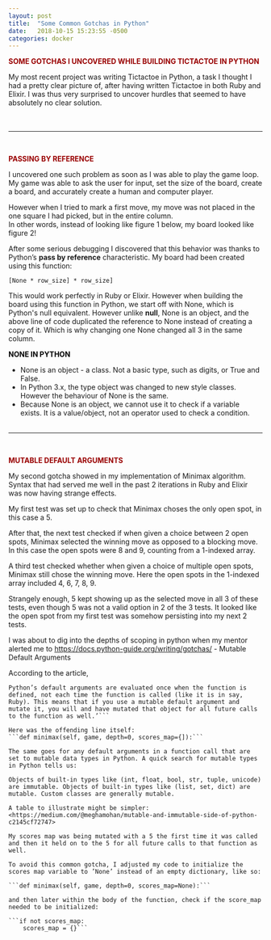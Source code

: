 ```yaml
---
layout: post
title:  "Some Common Gotchas in Python"
date:   2018-10-15 15:23:55 -0500
categories: docker
---
```

<style type="text/css">
  .left-image {
    float:left;
    margin-left:20px;
    width:400px;
  }
  .right-image {
    float:right;
    margin-left:20px;
    width:400px;
  }
</style>

<p style="color:#900; font-weight:bold; text-transform:uppercase;">Some Gotchas I uncovered while building Tictactoe in Python</p>  

My most recent project was writing Tictactoe in Python, a task I thought I had a pretty clear picture of, after having written Tictactoe in both Ruby and Elixir.  I was thus very surprised to uncover hurdles that seemed to have absolutely no clear solution.  
&nbsp;  
&nbsp;  
___   

&nbsp;   
<p style="color:#900; font-weight:bold; text-transform:uppercase;">PASSING BY REFERENCE</p>  

I uncovered one such problem as soon as I was able to play the game loop. My game was able to ask the user for input, set the size of the board, create a board, and accurately create a human and computer player.  

However when I tried to mark a first move, my move was not placed in the one square I had picked, but in the entire column.  
In other words, instead of looking like figure 1 below, my board looked like figure 2!  

After some serious debugging I discovered that this behavior was thanks to Python’s **pass by reference** characteristic.  My board had been created using this function:  

```[None * row_size] * row_size]```  

This would work perfectly in Ruby or Elixir.  However when building the board using this function in Python, we start off with None, which is Python's null equivalent.  However unlike **null**, None is an object, and the above line of code duplicated the reference to None instead of creating a copy of it. Which is why changing one None changed all 3 in the same column.  

<p style="color:#000; font-weight:bold; text-transform:uppercase;">NONE IN PYTHON</p>

- None is an object - a class. Not a basic type, such as digits, or True and False.
- In Python 3.x, the type object was changed to new style classes. However the behaviour of None is the same.
- Because None is an object, we cannot use it to check if a variable exists. It is a value/object, not an operator used to check a condition.
&nbsp;  
&nbsp;  
___   

&nbsp;  
<p style="color:#900; font-weight:bold; text-transform:uppercase;">MUTABLE DEFAULT ARGUMENTS</p>  

My second gotcha showed in my implementation of Minimax algorithm.  Syntax that had served me well in the past 2 iterations in Ruby and Elixir was now having strange effects.  

My first test was set up to check that Minimax choses the only open spot, in this case a 5.  

After that, the next test checked if when given a choice between 2 open spots, Minimax selected the winning move as opposed to a blocking move. In this case the open spots were 8 and 9, counting from a 1-indexed array.  

A third test checked whether when given a choice of multiple open spots, Minimax still chose the winning move. Here the open spots in the 1-indexed array included 4, 6, 7, 8, 9.  

Strangely enough, 5 kept showing up as the selected move in all 3 of these tests, even though 5 was not a valid option in 2 of the 3 tests.  It looked like the open spot from my first test was somehow persisting into my next 2 tests.  

I was about to dig into the depths of scoping in python when my mentor alerted me to <https://docs.python-guide.org/writing/gotchas/> - Mutable Default Arguments  

According to the article,   

```‘A new list is created once when the function is defined, and the same list is used in each successive call.
Python’s default arguments are evaluated once when the function is defined, not each time the function is called (like it is in say, Ruby). This means that if you use a mutable default argument and mutate it, you will and have mutated that object for all future calls to the function as well.’```

Here was the offending line itself:   
```def minimax(self, game, depth=0, scores_map={]):```

The same goes for any default arguments in a function call that are set to mutable data types in Python. A quick search for mutable types in Python tells us:  

Objects of built-in types like (int, float, bool, str, tuple, unicode) are immutable. Objects of built-in types like (list, set, dict) are mutable. Custom classes are generally mutable.  

A table to illustrate might be simpler: <https://medium.com/@meghamohan/mutable-and-immutable-side-of-python-c2145cf72747>

My scores map was being mutated with a 5 the first time it was called and then it held on to the 5 for all future calls to that function as well.  

To avoid this common gotcha, I adjusted my code to initialize the scores map variable to ’None’ instead of an empty dictionary, like so:  

```def minimax(self, game, depth=0, scores_map=None):```

and then later within the body of the function, check if the score_map needed to be initialized:  

```if not scores_map:
	scores_map = {}```


